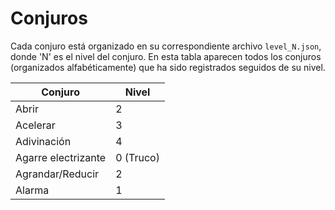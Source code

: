 # Conjuros

Cada conjuro está organizado en su correspondiente archivo `level_N.json`, donde 'N' es el nivel del conjuro.
En esta tabla aparecen todos los conjuros (organizados alfabéticamente) que ha sido registrados seguidos de su nivel.

| **Conjuro** | **Nivel** |
| --- | --- |
| Abrir | 2 |
| Acelerar | 3 |
| Adivinación | 4 |
| Agarre electrizante | 0 (Truco) |
| Agrandar/Reducir | 2 |
| Alarma | 1 |